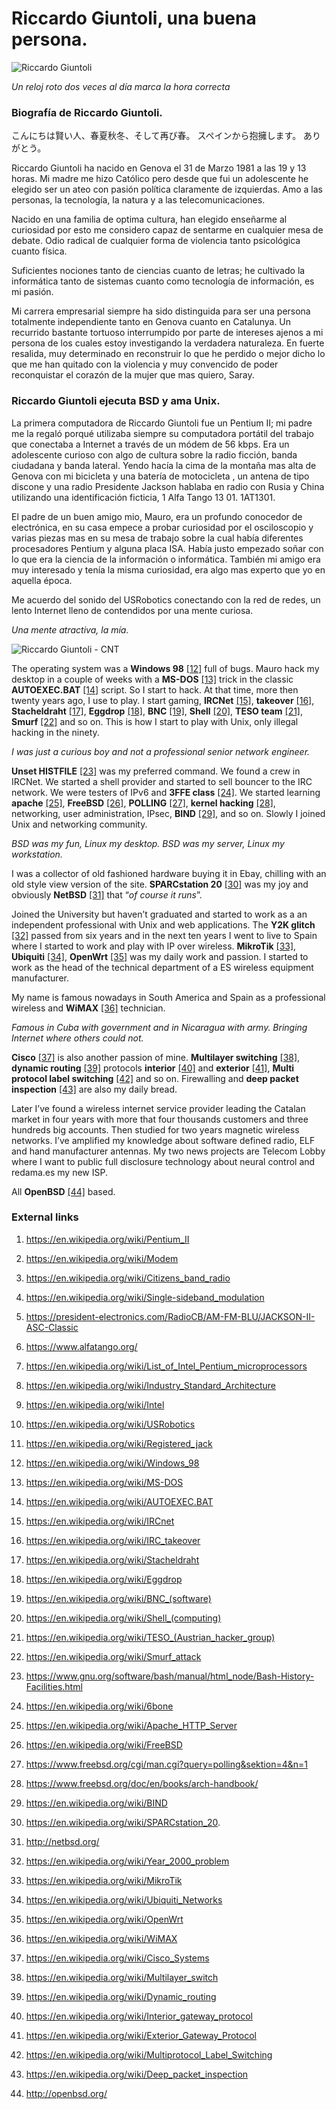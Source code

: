 # Riccardo Giuntoli, una buena persona.

![Riccardo Giuntoli](http://telecomlobby.com/Images/riccardo_giuntoli_about_me.webp)

*Un reloj roto dos veces al día marca la hora correcta*

### Biografía de Riccardo Giuntoli.

こんにちは賢い人、春夏秋冬、そして再び春。 スペインから抱擁します。 ありがとう。

Riccardo Giuntoli ha nacido en Genova el 31 de Marzo 1981 a las 19 y 13 horas. Mi madre me hizo Católico pero desde que fui un adolescente he elegido ser un ateo con pasión política claramente de izquierdas. Amo a las personas, la tecnología, la natura y a las telecomunicaciones.

Nacido en una familia de optima cultura, han elegido enseñarme al curiosidad por esto me considero capaz de sentarme en cualquier mesa de debate. Odio radical de cualquier forma de violencia tanto psicológica cuanto física. 

Suficientes nociones tanto de ciencias cuanto de letras; he cultivado la informática tanto de sistemas cuanto como tecnología de información, es mi pasión.

Mi carrera empresarial siempre ha sido distinguida para ser una persona totalmente independiente tanto en Genova cuanto en Catalunya. Un recurrido bastante tortuoso interrumpido por parte de intereses ajenos a mi persona de los cuales estoy investigando la verdadera naturaleza. En fuerte resalida, muy determinado en reconstruir lo que he perdido o mejor dicho lo que me han quitado con la violencia y muy convencido de poder reconquistar el corazón de la mujer que mas quiero, Saray.

### Riccardo Giuntoli ejecuta BSD y ama Unix.

La primera computadora de Riccardo Giuntoli fue un Pentium II; mi padre me la regaló porqué utilizaba siempre su computadora portátil del trabajo que conectaba a Internet a través de un módem de 56 kbps. Era un adolescente curioso con algo de cultura sobre la radio ficción, banda ciudadana y banda lateral. Yendo hacía la cima de la montaña mas alta de Genova con mi bicicleta y una batería de motocicleta , un antena de tipo discone y una radio Presidente Jackson hablaba en radio con Rusia y China utilizando una identificación ficticia, 1 Alfa Tango 13 01. 1AT1301.

El padre de un buen amigo mio, Mauro, era un profundo conocedor de electrónica, en su casa empece a probar curiosidad por el osciloscopio y varias piezas mas en su mesa de trabajo sobre la cual había diferentes procesadores Pentium y alguna placa ISA. Había justo empezado soñar con lo que era la ciencia de la información o informática. También mi amigo era muy interesado y tenía la misma curiosidad, era algo mas experto que yo en aquella época. 

Me acuerdo del sonido del USRobotics conectando con la red de redes, un lento Internet lleno de contendidos por una mente curiosa.

*Una mente atractiva, la mía.*

![Riccardo Giuntoli - CNT](http://telecomlobby.com/Images/queninguquedienrere.webp)

The operating system was a **Windows 98** [[12]](https://en.wikipedia.org/wiki/Windows_98) full of bugs. Mauro hack my desktop in a couple of weeks with a **MS-DOS** [[13]](https://en.wikipedia.org/wiki/MS-DOS) trick in the classic **AUTOEXEC.BAT** [[14]](https://en.wikipedia.org/wiki/AUTOEXEC.BAT) script. So I start to hack. At that time, more then twenty years ago, I use to play. I start gaming, **IRCNet** [[15]](https://en.wikipedia.org/wiki/IRCnet), **takeover** [[16]](https://en.wikipedia.org/wiki/IRC_takeover), **Stacheldraht** [[17]](https://en.wikipedia.org/wiki/Stacheldraht), **Eggdrop** [[18]](https://en.wikipedia.org/wiki/Eggdrop), **BNC** [[19]](https://en.wikipedia.org/wiki/BNC_(software)), **Shell** [[20]](https://en.wikipedia.org/wiki/Shell_(computing)), **TESO team** [[21]](https://en.wikipedia.org/wiki/TESO_(Austrian_hacker_group)), **Smurf** [[22]](https://en.wikipedia.org/wiki/Smurf_attack) and so on. This is how I start to play with Unix, only illegal hacking in the ninety. 

*I was just a curious boy and not a professional senior network engineer.* 

**Unset HISTFILE** [[23]](https://www.gnu.org/software/bash/manual/html_node/Bash-History-Facilities.html) was my preferred command. We found a crew in IRCNet. We started a shell provider and started to sell bouncer to the IRC network. We were testers of IPv6 and **3FFE class** [[24]](https://en.wikipedia.org/wiki/6bone). We started learning **apache** [[25]](https://en.wikipedia.org/wiki/Apache_HTTP_Server), **FreeBSD** [[26]](https://en.wikipedia.org/wiki/FreeBSD), **POLLING** [[27]](https://www.freebsd.org/cgi/man.cgi?query=polling&sektion=4&n=1), **kernel hacking** [[28]](https://www.freebsd.org/doc/en/books/arch-handbook/), networking, user administration, IPsec, **BIND** [[29]](https://en.wikipedia.org/wiki/BIND), and so on. Slowly I joined Unix and networking community. 

*BSD was my fun, Linux my desktop. BSD was my server, Linux my workstation.* 

I was a collector of old fashioned hardware buying it in Ebay, chilling with an old style view version of the site. **SPARCstation 20** [[30]](https://en.wikipedia.org/wiki/SPARCstation_20) was my joy and obviously **NetBSD** [[31]](http://netbsd.org/) that “*of course it runs*”.

Joined the University but haven’t graduated and started to work as a an independent professional with Unix and web applications. The **Y2K glitch** [[32]](https://en.wikipedia.org/wiki/Year_2000_problem) passed from six years and in the next ten years I went to live to Spain where I started to work and play with IP over wireless. **MikroTik** [[33]](https://en.wikipedia.org/wiki/MikroTik), **Ubiquiti** [[34]](https://en.wikipedia.org/wiki/Ubiquiti_Networks), **OpenWrt** [[35]](https://en.wikipedia.org/wiki/OpenWrt) was my daily work and passion. I started to work as the head of the technical department of a ES wireless equipment manufacturer.

My name is famous nowadays in South America and Spain as a professional wireless and **WiMAX** [[36]](https://en.wikipedia.org/wiki/WiMAX) technician. 

*Famous in Cuba with government and in Nicaragua with army. Bringing Internet where others could not.* 

**Cisco** [[37]](https://en.wikipedia.org/wiki/Cisco_Systems) is also another passion of mine. **Multilayer switching** [[38]](https://en.wikipedia.org/wiki/Multilayer_switch), **dynamic routing** [[39]](https://en.wikipedia.org/wiki/Dynamic_routing) protocols **interior** [[40]](https://en.wikipedia.org/wiki/Interior_gateway_protocol) and **exterior** [[41]](https://en.wikipedia.org/wiki/Exterior_Gateway_Protocol), **Multi protocol label switching** [[42]](https://en.wikipedia.org/wiki/Multiprotocol_Label_Switching) and so on. Firewalling and **deep packet inspection** [[43]](https://en.wikipedia.org/wiki/Deep_packet_inspection) are also my daily bread.

Later I’ve found a wireless internet service provider leading the Catalan market in four years with more that four thousands customers and three hundreds big accounts. Then studied for two years magnetic wireless networks. I’ve amplified my knowledge about software defined radio, ELF and hand manufacturer antennas. My two news projects are Telecom Lobby where I want to public full disclosure technology about neural control and redama.es my new ISP. 

All **OpenBSD** [[44]](http://openbsd.org/) based.

### External links

1. https://en.wikipedia.org/wiki/Pentium_II

2. https://en.wikipedia.org/wiki/Modem

3. https://en.wikipedia.org/wiki/Citizens_band_radio

4. https://en.wikipedia.org/wiki/Single-sideband_modulation

5. https://president-electronics.com/RadioCB/AM-FM-BLU/JACKSON-II-ASC-Classic

6. https://www.alfatango.org/

7. https://en.wikipedia.org/wiki/List_of_Intel_Pentium_microprocessors

8. https://en.wikipedia.org/wiki/Industry_Standard_Architecture

9. https://en.wikipedia.org/wiki/Intel

10. https://en.wikipedia.org/wiki/USRobotics

11. https://en.wikipedia.org/wiki/Registered_jack

12. https://en.wikipedia.org/wiki/Windows_98

13. https://en.wikipedia.org/wiki/MS-DOS

14. https://en.wikipedia.org/wiki/AUTOEXEC.BAT

15. https://en.wikipedia.org/wiki/IRCnet

16. https://en.wikipedia.org/wiki/IRC_takeover

17. https://en.wikipedia.org/wiki/Stacheldraht

18. https://en.wikipedia.org/wiki/Eggdrop

19. https://en.wikipedia.org/wiki/BNC_(software)

20. https://en.wikipedia.org/wiki/Shell_(computing)

21. https://en.wikipedia.org/wiki/TESO_(Austrian_hacker_group)

22. https://en.wikipedia.org/wiki/Smurf_attack

23. https://www.gnu.org/software/bash/manual/html_node/Bash-History-Facilities.html

24. https://en.wikipedia.org/wiki/6bone

25. https://en.wikipedia.org/wiki/Apache_HTTP_Server

26. https://en.wikipedia.org/wiki/FreeBSD

27. https://www.freebsd.org/cgi/man.cgi?query=polling&sektion=4&n=1

28. https://www.freebsd.org/doc/en/books/arch-handbook/

29. https://en.wikipedia.org/wiki/BIND

30. https://en.wikipedia.org/wiki/SPARCstation_20.

31. http://netbsd.org/

32. https://en.wikipedia.org/wiki/Year_2000_problem

33. https://en.wikipedia.org/wiki/MikroTik

34. https://en.wikipedia.org/wiki/Ubiquiti_Networks

35. https://en.wikipedia.org/wiki/OpenWrt

36. https://en.wikipedia.org/wiki/WiMAX

37. https://en.wikipedia.org/wiki/Cisco_Systems

38. https://en.wikipedia.org/wiki/Multilayer_switch

39. https://en.wikipedia.org/wiki/Dynamic_routing

40. https://en.wikipedia.org/wiki/Interior_gateway_protocol

41. https://en.wikipedia.org/wiki/Exterior_Gateway_Protocol

42. https://en.wikipedia.org/wiki/Multiprotocol_Label_Switching

43. https://en.wikipedia.org/wiki/Deep_packet_inspection

44. http://openbsd.org/

    

    

    